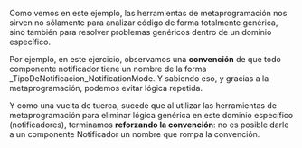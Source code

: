 Como vemos en este ejemplo, las herramientas de metaprogramación nos sirven no sólamente para analizar código de forma totalmente genérica, sino también para resolver problemas genéricos dentro de un dominio específico.

Por ejemplo, en este ejercicio, observamos una **convención** de que todo componente notificador tiene un nombre de la forma _TipoDeNotificacion_NotificationMode. Y sabiendo eso, y gracias a la metaprogramación, podemos evitar lógica repetida.

Y como una vuelta de tuerca, sucede que al utilizar las herramientas de metaprogramación para eliminar lógica genérica en este dominio específico (notificadores), terminamos **reforzando la convención**: no es posible darle a un componente Notificador un nombre que rompa la convención.